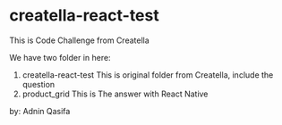 # creatella-react-test

This is Code Challenge from Creatella

We have two folder in here:
1. creatella-react-test
This is original folder from Creatella, include the question
2. product_grid
This is The answer with React Native

by: Adnin Qasifa

